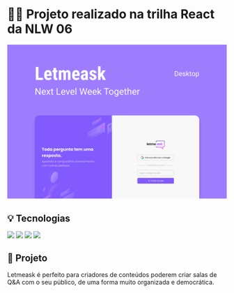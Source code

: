 # 👨‍💻 Projeto realizado na trilha React da NLW 06
<img src="src/assets/images/letmeask.svg" alt="Letmeask" /> <br />
<h2>💡 Tecnologias</h2>
<img src="https://img.shields.io/badge/React-20232A?style=for-the-badge&logo=react&logoColor=61DAFB" />
<img src="https://img.shields.io/badge/TypeScript-007ACC?style=for-the-badge&logo=typescript&logoColor=white" />
<img src="https://img.shields.io/badge/Sass-CC6699?style=for-the-badge&logo=sass&logoColor=white" />
<img src="https://img.shields.io/badge/firebase-ffca28?style=for-the-badge&logo=firebase&logoColor=black" />

<h2>📝 Projeto</h2>
Letmeask é perfeito para criadores de conteúdos poderem criar salas de Q&A com o seu público, de uma forma muito organizada e democrática.


